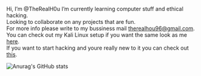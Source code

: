 Hi, I’m @TheRealH0u
I’m currently learning computer stuff and ethical hacking.  
Looking to collaborate on any projects that are fun.  
For more info please write to my bussiness mail therealhou96@gmail.com.
You can check out my Kali Linux setup if you want the same look as me [here](https://github.com/TheRealH0u/linux-reset).  
If you want to start hacking and youre really new to it you can check out [this](https://github.com/TheRealH0u/HackingBasics).  

![Anurag's GitHub stats](https://github-readme-stats.vercel.app/api?username=TheRealH0u&show_icons=true&theme=chartreuse-dark&count_private=true)
